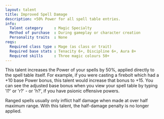 ```yaml
---
layout: talent
title: Improved Spell Damage
description: +50% Power for all spell table entries.
info:
  Talent category     : Magic Specialty
  Method of purchase  : During gameplay or character creation
  Personality traits  : None
reqs:
  Required class type : Mage (as class or trait)
  Required base stats : Tenacity 6+, Discipline 6+, Aura 8+
  Required skills     : Three magic colours 50+
---
```


This talent increases the Power of your spells by 50%, applied directly to the
spell table itself.  For example, if you were casting a firebolt which had a
+10 base Power bonus, this talent would increase that bonus to +15.  You can
see the adjusted base bonus when you view your spell table by typing 'l?' or
'r?' - or 'h?', if you have psionic offensive powers.

Ranged spells usually only inflict half damage when made at over half maximum
range.  With this talent, the half-damage penalty is no longer applied.
